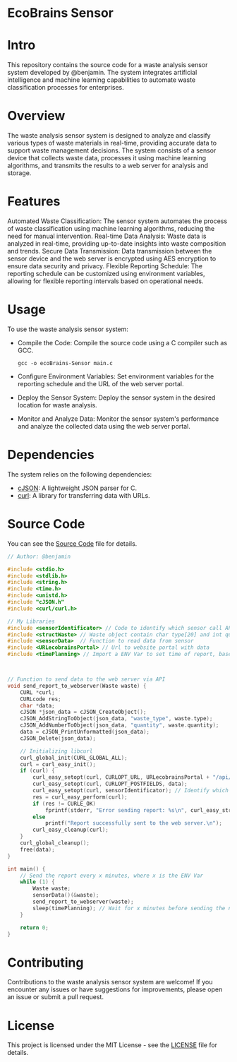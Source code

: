 # EcoBrains Sensor

# Intro
This repository contains the source code for a waste analysis sensor system developed by @benjamin. 
The system integrates artificial intelligence and machine learning capabilities to automate waste classification processes for enterprises.

# Overview
The waste analysis sensor system is designed to analyze and classify various types of waste materials in real-time, 
providing accurate data to support waste management decisions. 
The system consists of a sensor device that collects waste data, processes it using machine learning algorithms, 
and transmits the results to a web server for analysis and storage.

# Features
Automated Waste Classification: The sensor system automates the process of waste classification using machine learning algorithms, reducing the need for manual intervention.
Real-time Data Analysis: Waste data is analyzed in real-time, providing up-to-date insights into waste composition and trends.
Secure Data Transmission: Data transmission between the sensor device and the web server is encrypted using AES encryption to ensure data security and privacy.
Flexible Reporting Schedule: The reporting schedule can be customized using environment variables, allowing for flexible reporting intervals based on operational needs.

# Usage
To use the waste analysis sensor system:

* Compile the Code: Compile the source code using a C compiler such as GCC.
  
  ```
  gcc -o ecoBrains-Sensor main.c
  ```

* Configure Environment Variables: Set environment variables for the reporting schedule and the URL of the web server portal.
* Deploy the Sensor System: Deploy the sensor system in the desired location for waste analysis.
* Monitor and Analyze Data: Monitor the sensor system's performance and analyze the collected data using the web server portal.
  
# Dependencies
The system relies on the following dependencies:

* [cJSON](https://github.com/DaveGamble/cJSON): A lightweight JSON parser for C.
* [curl](https://github.com/curl/curl): A library for transferring data with URLs.

# Source Code
You can see the [Source Code](main.c) file for details.
```c
// Author: @benjamin 

#include <stdio.h>
#include <stdlib.h>
#include <string.h>
#include <time.h>
#include <unistd.h>
#include "cJSON.h"
#include <curl/curl.h>

// My Libraries
#include <sensorIdentificator> // Code to identify which sensor call APIs
#include <structWaste> // Waste object contain char type[20] and int quantity
#include <sensorData>  // Function to read data from sensor
#include <URLecobrainsPortal> // Url to website portal with data
#include <timePlanning> // Import a ENV Var to set time of report, based on cash plannig



// Function to send data to the web server via API
void send_report_to_webserver(Waste waste) {
    CURL *curl;
    CURLcode res;
    char *data;
    cJSON *json_data = cJSON_CreateObject();
    cJSON_AddStringToObject(json_data, "waste_type", waste.type);
    cJSON_AddNumberToObject(json_data, "quantity", waste.quantity);
    data = cJSON_PrintUnformatted(json_data);
    cJSON_Delete(json_data);

    // Initializing libcurl
    curl_global_init(CURL_GLOBAL_ALL);
    curl = curl_easy_init();
    if (curl) {
        curl_easy_setopt(curl, CURLOPT_URL, URLecobrainsPortal + "/api/report/submit_report");
        curl_easy_setopt(curl, CURLOPT_POSTFIELDS, data);
        curl_easy_setopt(curl, sensorIdentificator); // Identify which sensor
        res = curl_easy_perform(curl);
        if (res != CURLE_OK)
            fprintf(stderr, "Error sending report: %s\n", curl_easy_strerror(res));
        else
            printf("Report successfully sent to the web server.\n");
        curl_easy_cleanup(curl);
    }
    curl_global_cleanup();
    free(data);
}

int main() {
    // Send the report every x minutes, where x is the ENV Var
    while (1) {
        Waste waste;
        sensorData()(&waste);
        send_report_to_webserver(waste);
        sleep(timePlanning); // Wait for x minutes before sending the next report,where x is the ENV Var
    }

    return 0;
}
```
  
# Contributing
Contributions to the waste analysis sensor system are welcome! If you encounter any issues or have suggestions for improvements, please open an issue or submit a pull request.

# License
This project is licensed under the MIT License - see the [LICENSE](LICENSE) file for details.
